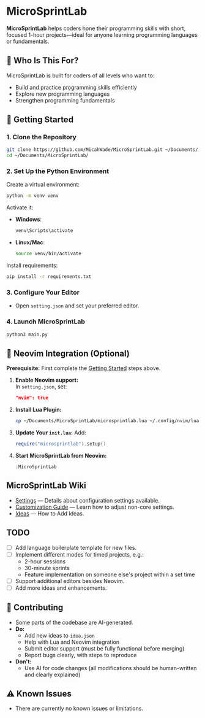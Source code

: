# MicroSprintLab

**MicroSprintLab** helps coders hone their programming skills with short, focused 1-hour projects—ideal for anyone learning programming languages or fundamentals.

## 🎯 Who Is This For?

MicroSprintLab is built for coders of all levels who want to:

- Build and practice programming skills efficiently  
- Explore new programming languages  
- Strengthen programming fundamentals

## 🚀 Getting Started

### 1. Clone the Repository

```bash
git clone https://github.com/MicahWade/MicroSprintLab.git ~/Documents/
cd ~/Documents/MicroSprintLab/
```

### 2. Set Up the Python Environment

Create a virtual environment:
```bash
python -m venv venv
```

Activate it:

- **Windows**:
  ```bash
  venv\Scripts\activate
  ```
- **Linux/Mac**:
  ```bash
  source venv/bin/activate
  ```

Install requirements:
```bash
pip install -r requirements.txt
```

### 3. Configure Your Editor

- Open `setting.json` and set your preferred editor.

### 4. Launch MicroSprintLab

```bash
python3 main.py
```

## 📝 Neovim Integration (Optional)

**Prerequisite:** First complete the [Getting Started](#getting-started) steps above.

1. **Enable Neovim support:**  
   In `setting.json`, set:
   ```json
   "nvim": true
   ```

2. **Install Lua Plugin:**
   ```bash
   cp ~/Documents/MicroSprintLab/microsprintlab.lua ~/.config/nvim/lua/microsprintlab.lua
   ```

3. **Update Your `init.lua`:**
   Add:
   ```lua
   require("microsprintlab").setup()
   ```

4. **Start MicroSprintLab from Neovim:**
   ```
   :MicroSprintLab
   ```

## MicroSprintLab Wiki

- [Settings](settings) — Details about configuration settings available.
- [Customization Guide](Customization-Guide) — Learn how to adjust non-core settings.
- [Ideas](Ideas) — How to Add Ideas.

## TODO

- [ ] Add language boilerplate template for new files.
- [ ] Implement different modes for timed projects, e.g.:
  - 2-hour sessions
  - 30-minute sprints
  - Feature implementation on someone else's project within a set time
- [ ] Support additional editors besides Neovim.
- [ ] Add more ideas and enhancements.

## 🤝 Contributing

- Some parts of the codebase are AI-generated.
- **Do:**
    - Add new ideas to `idea.json`
    - Help with Lua and Neovim integration
    - Submit editor support (must be fully functional before merging)
    - Report bugs clearly, with steps to reproduce
- **Don't:**
    - Use AI for code changes (all modifications should be human-written and clearly explained)

## ⚠️ Known Issues

- There are currently no known issues or limitations.
